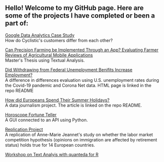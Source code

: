 ## Hello! Welcome to my GitHub page. Here are some of the projects I have completed or been a part of:

[Google Data Analytics Case Study](https://github.com/KathrynMalchow/Google-Analytics-Case-Study/tree/main)
<br /> How do Cyclistic's customers differ from each other?

[Can Precision Farming be Implemented Through an App? Evaluating Farmer Reviews of Agricultural Mobile Applications](https://github.com/KathrynMalchow/Thesis_Analysis)
<br /> Master's Thesis using Textual Analysis.

[Did Withdrawing from Federal Unemployment Benifits Increase Employment?](https://github.com/KathrynMalchow/Federal_Pandemic_Benefits)
<br /> A difference in differences evaluation using U.S. unemployment rates during the Covid-19 pandemic and Corona Net data. HTML page is linked in the repo README

[How did Europeans Spend Their Summer Holidays?](https://github.com/LisaPramann/tourism-trends-covid)
<br /> A data journalism project. The article is linked on the repo README.

[Horoscope Fortune Teller](https://github.com/KathrynMalchow/PythonGroupKHF)
<br /> A GUI connected to an API using Python.

[Replication Project](https://htmlpreview.github.io/?https://github.com/KathrynMalchow/kmprojects.github.io/blob/gh-pages/Replication_Project.html)
<br />A replication of Anne-Marie Jeannet's study on whether the labor market competition hypothesis (opinions on immigration are affected by retirement status) holds true for 14 European countries.

[Workshop on Text Analyis with quanteda for R](https://rawcdn.githack.com/intro-to-data-science-21-workshop/14-FedericoMammana-Quanteda-/4b24d79ec80a06a8018faf687055b2f573396869/Presentation/Text-analysis-with-quanteda---Presentation.html)
